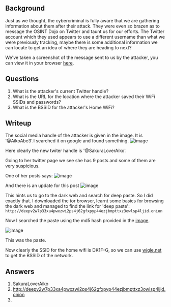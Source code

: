 ## Background
Just as we thought, the cybercriminal is fully aware that we are gathering information about them after their attack. They were even so brazen as to message the OSINT Dojo on Twitter and taunt us for our efforts. The Twitter account which they used appears to use a different username than what we were previously tracking, maybe there is some additional information we can locate to get an idea of where they are heading to next?


We've taken a screenshot of the message sent to us by the attacker, you can view it in your browser [here](https://raw.githubusercontent.com/OsintDojo/public/main/taunt.png).

## Questions
1. What is the attacker's current Twitter handle?
2. What is the URL for the location where the attacker saved their WiFi  SSIDs and passwords?
3. What is the BSSID for the attacker's Home WiFi?

## Writeup
The social media handle of the attacker is given in the image. It is '@AikoAbe3'.I searched it on google and found something.
![image](https://github.com/AKripper/COPS-CSOC/assets/167231621/8f96b0ed-03d0-4260-be7f-3575aeb5f9e6)

Here clearly the new twiter handle is '@SakuraLoverAiko'.

Going to her twitter page we see she has 9 posts and some of them are very suspicious. 

One of her posts says:
![image](https://github.com/AKripper/COPS-CSOC/assets/167231621/b334e2a3-804d-41fa-8da9-bf6767fd1922)

And there is an update for this post
![image](https://github.com/AKripper/COPS-CSOC/assets/167231621/a65c4f10-baa2-40f5-a79d-17ba31fa9c9d)

This hints us to go to the dark web and search for deep paste. So I did exactly that. I downloaded the tor browser, learnt some basics for browsing the dark web and managed to find the link for 'deep paste':
`http://deepv2w7p33xa4pwxzwi2ps4j62gfxpyp44ezjbmpttxz3owlsp4ljid.onion`

Now I searched the paste using the md5 hash provided in the [image](![image](https://github.com/AKripper/COPS-CSOC/assets/167231621/a65c4f10-baa2-40f5-a79d-17ba31fa9c9d)
).

![image](https://github.com/AKripper/COPS-CSOC/assets/167231621/64822320-4e02-48d5-a62f-7f0020f89bdc)

This was the paste.

Now clearly the SSID for the home wifi is DK1F-G, so we can use [wigle.net](https://wigle.net/mapsearch?maplat=37.49422556604922&maplon=-220.0755481935037&mapzoom=8&n=g2%20%2Fmapsearch) to get the BSSID of the network.

## Answers
1. SakuraLoverAiko
2. http://deepv2w7p33xa4pwxzwi2ps4j62gfxpyp44ezjbmpttxz3owlsp4ljid.onion
3. 
